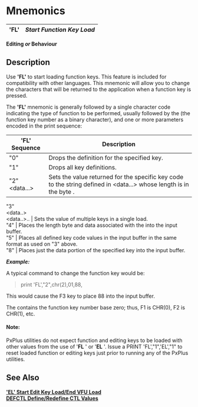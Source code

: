 # Mnemonics 

**'FL'** |  **_Start Function Key Load_**  
---|---  
  
**Editing _or_ Behaviour**

##  Description

Use **'FL'** to start loading function keys. This feature is included for compatibility with other languages. This mnemonic will allow you to change the characters that will be returned to the application when a function key is pressed.

The **'FL'** mnemonic is generally followed by a single character code indicating the type of function to be performed, usually followed by the <keycode> (the function key number as a binary character), and one or more parameters encoded in the print sequence:

**'FL' Sequence** |  **Description**  
---|---  
"0" <keycode> |  Drops the definition for the specified key.  
"1" |  Drops all key definitions.  
"2" <keycode><len><data...> |  Sets the value returned for the specific key code to the string defined in <data...> whose length is in the byte <len>.  
"3" <cnt>  
<keycode><len><data..>  
<keycode><len><data..>.. |  Sets the value of multiple keys in a single load.  
"4" <keycode> |  Places the length byte and data associated with the <keycode> into the input buffer.  
"5" |  Places all defined key code values in the input buffer in the same format as used on "3" above.  
"8" <keycode> |  Places just the data portion of the specified key into the input buffer.  
  
**_Example:_**

A typical command to change the function key would be:

> print 'FL',"2",chr(2),$01$,$88$,

This would cause the F3 key to place $88$ into the input buffer.

The <keycode> contains the function key number base zero; thus, F1 is CHR(0), F2 is CHR(1), etc.

#### **Note:**  
PxPlus utilities do not expect function and editing keys to be loaded with other values from the use of '**FL** ' or '**EL** '. Issue a PRINT 'FL',"1",'EL',"1" to reset loaded function or editing keys just prior to running any of the PxPlus utilities.

## See Also

[**'EL' Start Edit Key Load/End VFU Load**](el.md)  
[**DEFCTL Define/Redefine CTL Values**](../directives/defctl.md)
